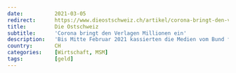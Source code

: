 ```yaml
---
date:          2021-03-05
redirect:      https://www.dieostschweiz.ch/artikel/corona-bringt-den-verlagen-millionen-ein-3nd9xG1
title:         Die Ostschweiz
subtitle:      'Corona bringt den Verlagen Millionen ein'
description:   'Bis Mitte Februar 2021 kassierten die Medien vom Bund für Werbung im Zusammenhang mit Corona zwöf Millionen Franken. Dazu kamen noch 78 Millionen als «Covid-Geschenk» an die Verlage und drei Millionen an die Corona-Werbeagentur. Eine beängstigende Übersicht.'
country:       CH
categories:    [Wirtschaft, MSM]
tags:          [geld]
---
```

